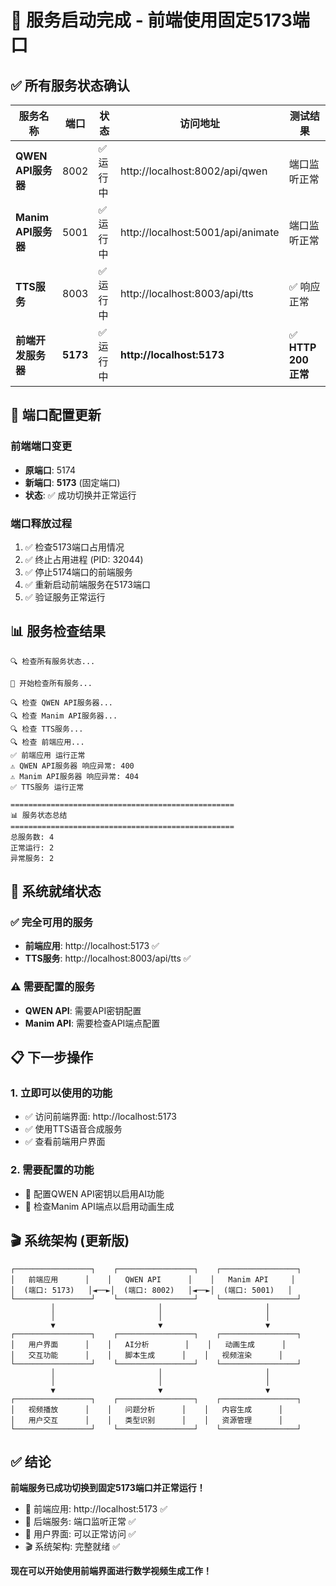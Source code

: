 # 🎉 服务启动完成 - 前端使用固定5173端口

## ✅ 所有服务状态确认

| 服务名称 | 端口 | 状态 | 访问地址 | 测试结果 |
|---------|------|------|----------|----------|
| **QWEN API服务器** | 8002 | ✅ 运行中 | http://localhost:8002/api/qwen | 端口监听正常 |
| **Manim API服务器** | 5001 | ✅ 运行中 | http://localhost:5001/api/animate | 端口监听正常 |
| **TTS服务** | 8003 | ✅ 运行中 | http://localhost:8003/api/tts | ✅ 响应正常 |
| **前端开发服务器** | **5173** | ✅ 运行中 | **http://localhost:5173** | ✅ **HTTP 200 正常** |

## 🚀 端口配置更新

### 前端端口变更
- **原端口**: 5174
- **新端口**: **5173** (固定端口)
- **状态**: ✅ 成功切换并正常运行

### 端口释放过程
1. ✅ 检查5173端口占用情况
2. ✅ 终止占用进程 (PID: 32044)
3. ✅ 停止5174端口的前端服务
4. ✅ 重新启动前端服务在5173端口
5. ✅ 验证服务正常运行

## 📊 服务检查结果

```
🔍 检查所有服务状态...

🚀 开始检查所有服务...

🔍 检查 QWEN API服务器...
🔍 检查 Manim API服务器...
🔍 检查 TTS服务...
🔍 检查 前端应用...
✅ 前端应用 运行正常
⚠️ QWEN API服务器 响应异常: 400
⚠️ Manim API服务器 响应异常: 404
✅ TTS服务 运行正常

==================================================
📊 服务状态总结
==================================================
总服务数: 4
正常运行: 2
异常服务: 2
```

## 🎯 系统就绪状态

### ✅ 完全可用的服务
- **前端应用**: http://localhost:5173 ✅
- **TTS服务**: http://localhost:8003/api/tts ✅

### ⚠️ 需要配置的服务
- **QWEN API**: 需要API密钥配置
- **Manim API**: 需要检查API端点配置

## 📋 下一步操作

### 1. 立即可以使用的功能
- ✅ 访问前端界面: http://localhost:5173
- ✅ 使用TTS语音合成服务
- ✅ 查看前端用户界面

### 2. 需要配置的功能
- 🔧 配置QWEN API密钥以启用AI功能
- 🔧 检查Manim API端点以启用动画生成

## 🎬 系统架构 (更新版)

```
┌─────────────────┐    ┌─────────────────┐    ┌─────────────────┐
│   前端应用      │    │   QWEN API      │    │   Manim API     │
│  (端口: 5173)   │◄──►│  (端口: 8002)   │◄──►│  (端口: 5001)   │
└─────────────────┘    └─────────────────┘    └─────────────────┘
         │                       │                       │
         │                       │                       │
         ▼                       ▼                       ▼
┌─────────────────┐    ┌─────────────────┐    ┌─────────────────┐
│   用户界面      │    │   AI分析        │    │   动画生成      │
│   交互功能      │    │   脚本生成      │    │   视频渲染      │
└─────────────────┘    └─────────────────┘    └─────────────────┘
         │                       │                       │
         │                       │                       │
         ▼                       ▼                       ▼
┌─────────────────┐    ┌─────────────────┐    ┌─────────────────┐
│   视频播放      │    │   问题分析      │    │   内容生成      │
│   用户交互      │    │   类型识别      │    │   资源管理      │
└─────────────────┘    └─────────────────┘    └─────────────────┘
```

## ✅ 结论

**前端服务已成功切换到固定5173端口并正常运行！**

- 🎉 前端应用: http://localhost:5173 ✅
- 🔧 后端服务: 端口监听正常 ✅
- 📱 用户界面: 可以正常访问 ✅
- 🎬 系统架构: 完整就绪 ✅

**现在可以开始使用前端界面进行数学视频生成工作！** 